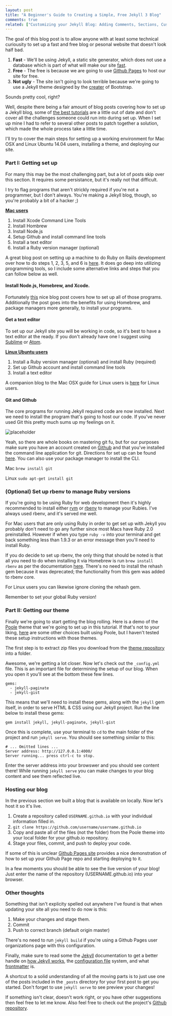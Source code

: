 ```yaml
---
layout: post
title: "A Beginner's Guide to Creating a Simple, Free Jekyll 3 Blog"
comments: true
related: ["Customizing your Jekyll Blog: Adding Comments, Sections, Custom Related Posts, and more!"]
---
```


The goal of this blog post is to allow anyone with at least some technical curiousity to set up a fast and free blog or pesonal website that doesn't look half bad.

1. **Fast** - We'll be using Jekyll, a static site generator, which does not use a database which is part of what will make our site [fast](http://blog.formkeep.com/why-you-should-use-a-static-site-generator/). 
2. **Free** - The free is because we are going to use [Github Pages](https://pages.github.com/) to host our site for free. 
3. **Not ugly** - The site isn't going to look terrible because we're going to use a Jekyll theme designed by the [creater](http://mdo.fm/) of Bootstrap.

Sounds pretty cool, right?

Well, despite there being a fair amount of blog posts covering how to set up a Jekyll blog, some of [the best tutorials](http://joshualande.com/jekyll-github-pages-poole/) are a little out of date and don't cover all the challenges someone could run into during set up. When I set up mine I had to refer to several other posts to patch together a solution, which made the whole process take a little time.

I'll try to cover the main steps for setting up a working environment for Mac OSX and Linux Ubuntu 14.04 users, installing a theme, and deploying our site.

### Part I: Getting set up

For many this may be the most challenging part, but a lot of posts skip over this section. It requires some persistance, but it's really not that difficult.

I try to flag programs that aren't strickly required if you're not a programmer, but I don't always. You're making a Jekyll blog, though, so you're probably a bit of a hacker ;)

**<u>Mac users</u>**

1. Install Xcode Command Line Tools
2. Install Hombrew
3. Install Node.js
4. Setup Github and install command line tools
5. Install a text editor
6. Install a Ruby version manager (optional)

A great blog post on setting up a machine to do Ruby on Raiils development over how to do steps 1, 2, 3, 5, and 6 is [here](https://launchschool.com/blog/how-to-install-ruby-on-rails-development-environment-for-mac-os-x). It does go deep into utilizing programming tools, so I include some alternative links and steps that you can follow below as well.

#### Install Node.js, Homebrew, and Xcode. 

Fortunately [this](http://blog.teamtreehouse.com/install-node-js-npm-mac) nice blog post covers how to set up all of those programs. Additionally the post goes into the benefits for using Homebrew, and package managers more generally, to install your programs.

#### Get a text editor

To set up our Jekyll site you will be working in code, so it's best to have a text editor at the ready. If you don't already have one I suggest using [Sublime](https://www.sublimetext.com/) or [Atom](https://atom.io/).

**<u>Linux Ubuntu users</u>**

1. Install a Ruby version manager (optional) and install Ruby (required)
2. Set up Github account and install command line tools 
3. Install a text editor

A companion blog  to the Mac OSX guide for Linux users is [here](https://launchschool.com/blog/how-to-install-ruby-on-rails-development-environment-for-linux) for Linux users.

#### Git and Github

The core programs for running Jekyll required code are now installed. Next we need to install the program that's going to host our code. If you've never used Git this pretty much sums up my feelings on it.

![placeholder](http://imgs.xkcd.com/comics/git.png)

Yeah, so there are whole books on mastering git fu, but for our purposes make sure you have an account created on [Github](www.github.com) and that you've installed the command line application for git. Directions for set up can be found [here](https://help.github.com/articles/set-up-git/). You can also use your package manager to install the CLI.

Mac
`brew install git`

Linux 
`sudo apt-get install git`

### (Optional) Set up rbenv to manage Ruby versions

If you're going to be using Ruby for web development then it's highly recommended to install either [rvm](https://rvm.io/) or [rbenv](https://github.com/rbenv/rbenv) to manage your Rubies. I've always used rbenv, and it's served me well. 

For Mac users that are only using Ruby in order to get set up with Jekyll you probably don't need to go any further since most Macs have Ruby 2.0 preinstalled. However if when you type `ruby -v` into your terminal and get back something less than 1.9.3 or an error message then you'll need to install Ruby.

If you do decide to set up rbenv, the only thing that should be noted is that all you need to do when installing it via Homebrew is run `brew install rbenv` as per the documentation [here](https://github.com/rbenv/rbenv#homebrew-on-mac-os-x). There's no need to install the rehash gem because it was deprecated; the functionality from this gem was added to rbenv core.

For Linux users you can likewise ignore cloning the rehash gem.

Remember to set your global Ruby version!

### Part II: Getting our theme

Finally we're going to start getting the blog rolling. Here is a demo of the [Poole](http://demo.getpoole.com/) theme that we're going to set up in this tutorial. If that's not to your liking, [here](http://getpoole.com/) are some other choices built using Poole, but I haven't tested these setup instructions with those themes.

The first step is to extract zip files you download from the [theme repository](https://github.com/poole/poole) into a folder.

Awesome, we're getting a lot closer. Now let's check out the `_config.yml` file. This is an important file for determining the setup of our blog. When you open it you'll see at the bottom these few lines. 

```
gems:
  - jekyll-paginate
  - jekyll-gist
```

This means that we'll need to install these gems, along with the `jekyll` gem itself, in order to serve HTML & CSS using our Jekyll project. Run the line below to install these gems:
  
`gem install jekyll, jekyll-paginate, jekyll-gist`

Once this is complete, use your terminal to `cd` to the main folder of the project and run `jekyll serve`. You should see something similar to this:

```
# ... Omitted lines ...
Server address: http://127.0.0.1:4000/
Server running... press ctrl-c to stop.
```
Enter the server address into your browswer and you should see content there! While running `jekyll serve` you can make changes to your blog content and see them reflected live.

### Hosting our blog

In the previous section we built a blog that is available on locally. Now let's host it so it's live. 

1. Create a repository called `USERNAME.github.io` with your individual information filled in.
2. `git clone https://github.com/username/username.github.io`
3. Copy and paste all of the files (not the folder) from the Poole theme into your local folder for your github.io repository.
4. Stage your files, commit, and push to deploy your code.

If some of this is unclear [Github Pages site](https://pages.github.com/) provides a nice demonstration of how to set up your Github Page repo and starting deploying to it.

In a few moments you should be able to see the live version of your blog! Just enter the name of the repository (USERNAME.github.io) into your browser.

### Other thoughts

Something that isn't explicity spelled out anywhere I've found is that when updating your site all you need to do now is this:

1. Make your changes and stage them.
2. Commit
3. Push to correct branch (default origin master)

There's no need to run `jekyll build` if you're using a Github Pages user organizations page with this configuration.

Finally, make sure to read some the [Jekyll](http://jekyllrb.com/) documentation to get a better handle on [how Jekyll works](https://jekyllrb.com/docs/usage/), the [configuration file](https://jekyllrb.com/docs/configuration/) system, and what [frontmatter](https://jekyllrb.com/docs/frontmatter/) is. 

A shortcut to a solid understanding of all the moving parts is to just use one of the posts included in the `_posts` directory for your first post to get you started. Don't forget to use `jekyll serve` to see preview your changes!

If something isn't clear, doesn't work right, or you have other suggestions then feel free to let me know. Also feel free to check out the project's [Github repository](https://github.com/dylankb/dylankb.github.io).
